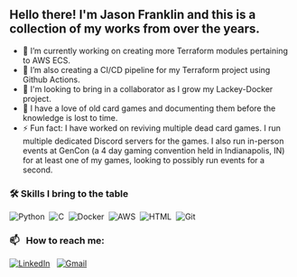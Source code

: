 ## Hello there!  I'm Jason Franklin and this is a collection of my works from over the years.

- 🔭 I’m currently working on creating more Terraform modules pertaining to AWS ECS.
- 🌱 I’m also creating a CI/CD pipeline for my Terraform project using Github Actions.
- 👯 I'm looking to bring in a collaborator as I grow my Lackey-Docker project.
- 💬 I have a love of old card games and documenting them before the knowledge is lost to time.
- ⚡ Fun fact: I have worked on reviving multiple dead card games.  I run multiple dedicated Discord servers for the games.  I also run in-person events at GenCon (a 4 day gaming convention held in Indianapolis, IN) for at least one of my games, looking to possibly run events for a second.

### 🛠 Skills I bring to the table &nbsp;
![Python](https://img.shields.io/badge/-Python-05122A?style=flat&logo=python)&nbsp;
![C](https://img.shields.io/badge/-C-05122A?style=flat&logo=C&logoColor=A8B9CC)&nbsp;
![Docker](https://img.shields.io/badge/docker-257bd6?style=flat&logo=docker)&nbsp;
![AWS](https://img.shields.io/badge/AWS-232F3E?style=flat&logo=amazonwebservices&logoColor=white)&nbsp;
![HTML](https://img.shields.io/badge/-HTML-05122A?style=flat&logo=HTML5)&nbsp;
![Git](https://img.shields.io/badge/-Git-05122A?style=flat&logo=git)&nbsp;


### 📫 &nbsp; How to reach me:

<a href="https://www.linkedin.com/in/jason-franklin-15a8b316/"><img alt="LinkedIn" src="https://img.shields.io/badge/linkedin%20-%230077B5.svg?&style=flat&logo=linkedin&logoColor=white"/></a> &nbsp;
<a href="mailto:Jason.Franklin1@gmail.com"><img alt="Gmail" src="https://img.shields.io/badge/Gmail-D14836?style=flat&logo=gmail&logoColor=white" /></a> &nbsp;

